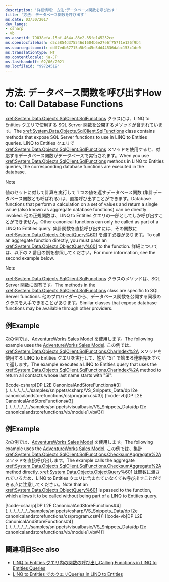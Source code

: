 ```yaml
---
description: '詳細情報: 方法:データベース関数を呼び出す'
title: '方法: データベース関数を呼び出す'
ms.date: 03/30/2017
dev_langs:
- csharp
- vb
ms.assetid: 79038efa-15bf-464a-83e2-35fe145252ce
ms.openlocfilehash: d5c5854d375546d1604b6e27e6f757f1e126f9b4
ms.sourcegitcommit: ddf7edb67715a5b9a45e3dd44536dabc153c1de0
ms.translationtype: HT
ms.contentlocale: ja-JP
ms.lasthandoff: 02/06/2021
ms.locfileid: "99724519"
---
```

# <a name="how-to-call-database-functions"></a><span data-ttu-id="882e3-103">方法: データベース関数を呼び出す</span><span class="sxs-lookup"><span data-stu-id="882e3-103">How to: Call Database Functions</span></span>

<span data-ttu-id="882e3-104"><xref:System.Data.Objects.SqlClient.SqlFunctions> クラスには、LINQ to Entities クエリで使用する SQL Server 関数を公開するメソッドが含まれています。</span><span class="sxs-lookup"><span data-stu-id="882e3-104">The <xref:System.Data.Objects.SqlClient.SqlFunctions> class contains methods that expose SQL Server functions to use in LINQ to Entities queries.</span></span> <span data-ttu-id="882e3-105">LINQ to Entities クエリで <xref:System.Data.Objects.SqlClient.SqlFunctions> メソッドを使用すると、対応するデータベース関数がデータベースで実行されます。</span><span class="sxs-lookup"><span data-stu-id="882e3-105">When you use <xref:System.Data.Objects.SqlClient.SqlFunctions> methods in LINQ to Entities queries, the corresponding database functions are executed in the database.</span></span>  
  
> [!NOTE]
> <span data-ttu-id="882e3-106">値のセットに対して計算を実行して 1 つの値を返すデータベース関数 (集計データベース関数とも呼ばれる) は、直接呼び出すことができます。</span><span class="sxs-lookup"><span data-stu-id="882e3-106">Database functions that perform a calculation on a set of values and return a single value (also known as aggregate database functions) can be directly invoked.</span></span> <span data-ttu-id="882e3-107">他の正規関数は、LINQ to Entities クエリの一部としてしか呼び出すことができません。</span><span class="sxs-lookup"><span data-stu-id="882e3-107">Other canonical functions can only be called as part of a LINQ to Entities query.</span></span> <span data-ttu-id="882e3-108">集計関数を直接呼び出すには、その関数に <xref:System.Data.Objects.ObjectQuery%601> を渡す必要があります。</span><span class="sxs-lookup"><span data-stu-id="882e3-108">To call an aggregate function directly, you must pass an <xref:System.Data.Objects.ObjectQuery%601> to the function.</span></span> <span data-ttu-id="882e3-109">詳細については、以下の 2 番目の例を参照してください。</span><span class="sxs-lookup"><span data-stu-id="882e3-109">For more information, see the second example below.</span></span>  
  
> [!NOTE]
> <span data-ttu-id="882e3-110"><xref:System.Data.Objects.SqlClient.SqlFunctions> クラスのメソッドは、SQL Server 関数に固有です。</span><span class="sxs-lookup"><span data-stu-id="882e3-110">The methods in the <xref:System.Data.Objects.SqlClient.SqlFunctions> class are specific to SQL Server functions.</span></span> <span data-ttu-id="882e3-111">他のプロバイダーから、データベース関数を公開する同様のクラスを入手できることがあります。</span><span class="sxs-lookup"><span data-stu-id="882e3-111">Similar classes that expose database functions may be available through other providers.</span></span>  
  
## <a name="example"></a><span data-ttu-id="882e3-112">例</span><span class="sxs-lookup"><span data-stu-id="882e3-112">Example</span></span>  

 <span data-ttu-id="882e3-113">次の例では、[AdventureWorks Sales Model](https://github.com/Microsoft/sql-server-samples/releases/tag/adventureworks) を使用します。</span><span class="sxs-lookup"><span data-stu-id="882e3-113">The following example uses the [AdventureWorks Sales Model](https://github.com/Microsoft/sql-server-samples/releases/tag/adventureworks).</span></span> <span data-ttu-id="882e3-114">この例では、<xref:System.Data.Objects.SqlClient.SqlFunctions.CharIndex%2A> メソッドを使用する LINQ to Entities クエリを実行して、姓が "Si" で始まる連絡先をすべて返します。</span><span class="sxs-lookup"><span data-stu-id="882e3-114">The example executes a LINQ to Entities query that uses the <xref:System.Data.Objects.SqlClient.SqlFunctions.CharIndex%2A> method to return all contacts whose last name starts with "Si":</span></span>  
  
 [!code-csharp[DP L2E CanonicalAndStoreFunctions#3](../../../../../../samples/snippets/csharp/VS_Snippets_Data/dp l2e canonicalandstorefunctions/cs/program.cs#3)]
 [!code-vb[DP L2E CanonicalAndStoreFunctions#3](../../../../../../samples/snippets/visualbasic/VS_Snippets_Data/dp l2e canonicalandstorefunctions/vb/module1.vb#3)]  
  
## <a name="example"></a><span data-ttu-id="882e3-115">例</span><span class="sxs-lookup"><span data-stu-id="882e3-115">Example</span></span>  

 <span data-ttu-id="882e3-116">次の例では、[AdventureWorks Sales Model](https://github.com/Microsoft/sql-server-samples/releases/tag/adventureworks) を使用します。</span><span class="sxs-lookup"><span data-stu-id="882e3-116">The following example uses the [AdventureWorks Sales Model](https://github.com/Microsoft/sql-server-samples/releases/tag/adventureworks).</span></span> <span data-ttu-id="882e3-117">この例では、集計 <xref:System.Data.Objects.SqlClient.SqlFunctions.ChecksumAggregate%2A> メソッドを直接呼び出します。</span><span class="sxs-lookup"><span data-stu-id="882e3-117">The example calls the aggregate <xref:System.Data.Objects.SqlClient.SqlFunctions.ChecksumAggregate%2A> method directly.</span></span> <span data-ttu-id="882e3-118"><xref:System.Data.Objects.ObjectQuery%601> は関数に渡されているため、LINQ to Entities クエリに含まれていなくても呼び出すことができる点に注意してください。</span><span class="sxs-lookup"><span data-stu-id="882e3-118">Note that an <xref:System.Data.Objects.ObjectQuery%601> is passed to the function, which allows it to be called without being part of a LINQ to Entities query.</span></span>  
  
 [!code-csharp[DP L2E CanonicalAndStoreFunctions#4](../../../../../../samples/snippets/csharp/VS_Snippets_Data/dp l2e canonicalandstorefunctions/cs/program.cs#4)]
 [!code-vb[DP L2E CanonicalAndStoreFunctions#4](../../../../../../samples/snippets/visualbasic/VS_Snippets_Data/dp l2e canonicalandstorefunctions/vb/module1.vb#4)]  
  
## <a name="see-also"></a><span data-ttu-id="882e3-119">関連項目</span><span class="sxs-lookup"><span data-stu-id="882e3-119">See also</span></span>

- [<span data-ttu-id="882e3-120">LINQ to Entities クエリ内の関数の呼び出し</span><span class="sxs-lookup"><span data-stu-id="882e3-120">Calling Functions in LINQ to Entities Queries</span></span>](calling-functions-in-linq-to-entities-queries.md)
- [<span data-ttu-id="882e3-121">LINQ to Entities でのクエリ</span><span class="sxs-lookup"><span data-stu-id="882e3-121">Queries in LINQ to Entities</span></span>](queries-in-linq-to-entities.md)
